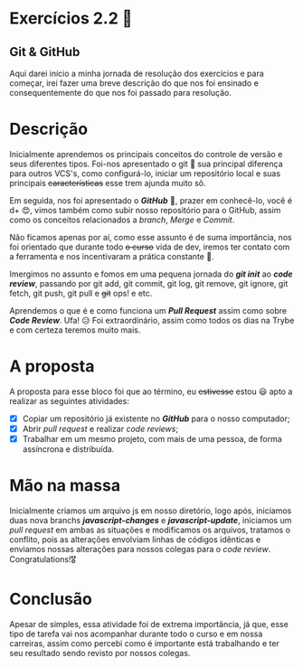 # Exercícios 2.2 🚀
## Git & GitHub 

Aqui darei início a minha jornada de resolução dos exercícios e para começar, irei fazer uma breve descrição do que nos foi ensinado e consequentemente do que nos foi passado para resolução.

# Descrição

Inicialmente aprendemos os principais conceitos do controle de versão e seus diferentes tipos. Foi-nos apresentado o git 🤩 sua principal diferença para outros VCS's, como configurá-lo, iniciar um repositório local e suas principais ~~características~~ esse trem ajunda muito sô.

Em seguida, nos foi apresentado o ***GitHub*** 🍻, prazer em conhecê-lo, você é d+ 😍, vimos também como subir nosso repositório para o GitHub, assim como os conceitos relacionados a *branch*, *Merge* e *Commit*.

Não ficamos apenas por aí, como esse assunto é de suma importância, nos foi orientado que durante todo ~~o curso~~ vida de dev, iremos ter contato com a ferramenta e nos incentivaram a prática constante 💪. 

Imergimos no assunto e fomos em uma pequena jornada do ***git init*** ao ***code review***, passando por git add, git commit, git log, git remove, git ignore, git fetch, git push, git pull e ~~git~~ ops! e etc.

Aprendemos o que é e como funciona um ***Pull Request*** assim como sobre ***Code Review***. Ufa! 😥 Foi extraordinário, assim como todos os dias na Trybe e com certeza teremos muito mais.



# A proposta
A proposta para esse bloco foi que ao término, eu ~~estivesse~~ estou 😃 apto a realizar as seguintes atividades:

- [x] Copiar um repositório já existente no ***GitHub*** para o nosso computador;
- [x] Abrir *pull request* e realizar *code reviews*;  
- [x] Trabalhar em um mesmo projeto, com mais de uma pessoa, de forma assíncrona e distribuída. 

# Mão na massa 

Inicialmente criamos um arquivo js em nosso diretório, logo após, iniciamos duas nova branchs ***javascript-changes*** e ***javascript-update***, iniciamos um *pull request* em ambas as situações e modificamos os arquivos, tratamos o conflito, pois as alterações envolviam linhas de códigos idênticas e enviamos nossas alterações para nossos colegas para o *code review*. Congratulations!🎖️

# Conclusão
Apesar de simples, essa atividade foi de extrema importância, já que, esse tipo de tarefa vai nos acompanhar durante todo o curso e em nossa carreiras, assim como percebi como é importante está trabalhando e ter seu resultado sendo revisto por nossos colegas. 



